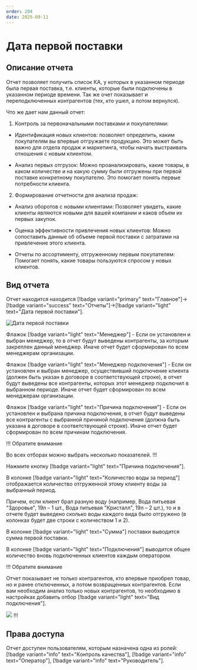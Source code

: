 ```yaml
---
order: 294
date: 2025-09-11
---
```

# Дата первой поставки

## Описание отчета

Отчет позволяет получить список КА, у которых в указанном периоде была первая поставка, т.е. клиенты, которые были подключены в указанном периоде времени.
Так же очет показывает и переподключенных контрагентов (тех, кто ушел, а потом вернулся).

Что же дает нам данный отчет:

1. Контроль за первоначальными поставками и покупателями:

- Идентификация новых клиентов: позволяет определить, каким покупателям вы впервые отгружаете продукцию. Это может быть важно для отдела продаж и маркетинга, чтобы начать выстраивать отношения с новым клиентом.

- Анализ первых отгрузок: Можно проанализировать, какие товары, в каком количестве и на какую сумму были отгружены при первой поставке конкретному покупателю. Это помогает понять первые потребности клиента.

2. Формирование отчетности для анализа продаж:

- Анализ оборотов с новыми клиентами: Позволяет увидеть, какие клиенты являются новыми для вашей компании и каков объем их первых закупок.

- Оценка эффективности привлечения новых клиентов: Можно сопоставить данные об объеме первой поставки с затратами на привлечение этого клиента.

- Отчеты по ассортименту, отгруженному первым покупателям: Помогает понять, какие товары пользуются спросом у новых клиентов.

## Вид отчета

Отчет находится находится [!badge variant="primary" text="Главное"]->[!badge variant="success" text="Отчеты"]->[!badge variant="light" text="Дата первой поставки"].

![Дата первой поставки](/images/Отчет_дата_первой_поставки.jpg)

Флажок [!badge variant="light" text="Менеджер"] - Если он установлен и выбран менеджер, то в отчет будут выведены контрагенты, за которым закреплен данный менеджер. Иначе отчет будет сформирован по всем менеджерам организации.

Флажок [!badge variant="light" text="Менеджер подключения"] - Если он установлен и выбран менеджер, осуществивший подключение клиента (должен быть указан в договоре в соответствующей строке), в отчет будут выведены все контрагенты, которых этот менеджер подключил в выбранном периоде. 
Иначе отчет будет сформирован по всем менеджерам организации.

Флажок [!badge variant="light" text="Причина подключения"] - Если он установлен и выбрана причина подключения, в отчет будут выведены все контрагенты с выбранной причиной подключения (должна быть указана в договоре в соответствующей строке).
Иначе отчет будет сформирован по всем причинам подключения.

!!! Обратите внимание

Во всех отборах можно выбрать несколько показателей.
!!!

Нажмите кнопку [!badge variant="light" text="Причина подключения"]. 

В колонке [!badge variant="light" text="Количество воды за период"] отображается количество отгруженной этому клиенту воды за выбранный период.

Причем, если клиент брал разную воду (например, Вода питьевая "Здоровье", 19л – 1 шт., Вода питьевая "Кристалл", 19л – 2 шт.), то и в отчете будет выведено сколько воды каждого вида было отгружено (в колонках будет две строки с количеством 1 и 2).

В колонке [!badge variant="light" text="Сумма"] поставки выводится сумма первой поставки.

В колонке [!badge variant="light" text="Подключения"] выводится общее количество вновь подключенных клиентов каждым оператором.

!!! Обратите внимание

Отчет показывает не только контрагентов, кто впервые приобрел товар, но и ранее отключенных, а потом возвращенных контрагентов. Если вам необходим анализ только
новых контрагентов, то необходимо в настройках добавить отбор [!badge variant="light" text="Вид подключения"].

![](\images\изменения\поставка.gif)
!!!

## Права доступа

Отчет доступен пользователям, которым назначена одна из ролей: [!badge variant="info" text="Контроль качества"], [!badge variant="info" text="Оператор"], [!badge variant="info" text="Руководитель"].




